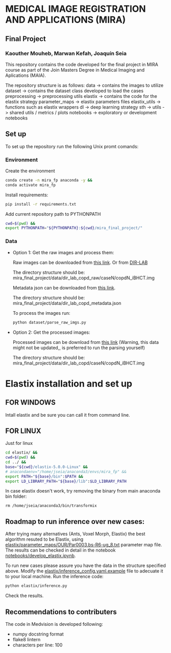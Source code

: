 # MEDICAL IMAGE REGISTRATION AND APPLICATIONS (MIRA)

## Final Project

### Kaouther Mouheb, Marwan Kefah, Joaquín Seia

This repository contains the code developed for the final project in MIRA course as part of the Join Masters Degree in Medical Imaging and Aplications (MAIA).

The repository structure is as follows:
    data -> contains the images to utilize
    dataset -> contains the dataset class developed to load the cases
    preprocessing -> preprocessing utils
    elastix -> contains the code for the elastix strategy
        parameter_maps -> elastix parameters files
        elastix_utils -> functions such as elastix wrappers
    dl -> deep learning strategy
        sth ->
    utils -> shared utils / metrics / plots
    notebooks -> exploratory or development notebooks

## Set up

To set up the repository run the following Unix promt comands:

### Environment
Create the environment

```bash
conda create -n mira_fp anaconda -y &&
conda activate mira_fp
```

Install requirements:
```bash
pip install -r requirements.txt
```

Add current repository path to PYTHONPATH
```bash
cwd=$(pwd) &&
export PYTHONPATH="${PYTHONPATH}:${cwd}/mira_final_project/"
```

### Data
- Option 1: Get the raw images and process them:

    Raw images can be downloaded from [this link](https://drive.google.com/file/d/1gc63UJqSrwcaQQKwD8R9KsIxtysZYzdf/view?usp=share_link). Or from [DIR-LAB](https://med.emory.edu/departments/radiation-oncology/research-laboratories/deformable-image-registration/downloads-and-reference-data/copdgene.html)

    The directory structure should be: mira_final_project/data/dir_lab_copd_raw/caseN/copdN_iBHCT.img
    
    Metadata json can be downloaded from [this link](https://drive.google.com/file/d/11QxECkvpHMwQcG90_r7Qu4fYm8wgNjea/view?usp=share_link).
    
    The directory structure should be: mira_final_project/data/dir_lab_copd_metadata.json
    
    To process the images run:
    ```bash
    python dataset/parse_raw_imgs.py
    ```

- Option 2: Get the processed images:

    Processed images can be download from [this link](https://drive.google.com/file/d/1OScdnhRwFZgIG7V47Jle2NYCseP5Uqmn/view?usp=share_link) (Warning, this data might not be updated,, is preferred to run the parsing yourself)

    The directory structure should be: mira_final_project/data/dir_lab_copd/caseN/copdN_iBHCT.img


# Elastix installation and set up
## FOR WINDOWS
Intall elastix and be sure you can call it from command line.

## FOR LINUX
Just for linux
``` bash
cd elastix/ &&
cwd=$(pwd) &&
cd ../ &&
base="${cwd}/elastix-5.0.0-Linux" &&
# anacondaenv="/home/jseia/anaconda3/envs/mira_fp" &&
export PATH="${base}/bin":$PATH &&
export LD_LIBRARY_PATH="${base}/lib":$LD_LIBRARY_PATH 
```

In case elastix doesn't work, try removing the binary from main anaconda bin folder:
```
rm /home/jseia/anaconda3/bin/transformix
```

## Roadmap to run inference over new cases:
After trying many alternatives (Ants, Voxel Morph, Elastix) the best algorithm resuted to be Elastix, using [elastix/parameter_maps/OUR/Par0003.bs-R6-ug_8.txt](elastix/parameter_maps/OUR/Par0003.bs-R6-ug_8.txt) parameter map file. The results can be checked in detail in the notebook [notebooks/develop_elastix.ipynb](notebooks/develop_elastix.ipynb).

To run new cases please assure you have the data in the structure specified above. Modify the [elastix/inference_config.yaml.example](elastix/inference_config.yaml.example) file to adecuate it to your local machine. Run the inference code:

```bash
python elastix/inference.py
```

Check the results.

## Recommendations to contributers

The code in Medvision is developed following:
- numpy docstring format
- flake8 lintern
- characters per line: 100